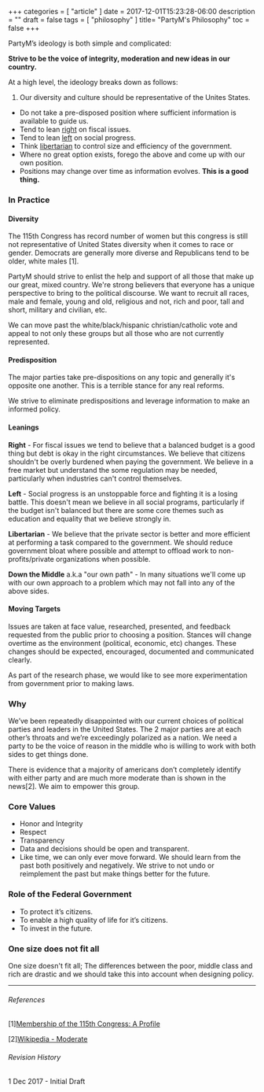 +++
categories = [ "article" ]
date = 2017-12-01T15:23:28-06:00
description = ""
draft = false
tags = [ "philosophy" ]
title= "PartyM's Philosophy"
toc = false
+++
 
PartyM’s ideology is both simple and complicated:
 
**Strive to be the voice of integrity, moderation and new ideas in our country.**
 
At a high level, the ideology breaks down as follows:
 
1. Our diversity and culture should be representative of the Unites States.
* Do not take a pre-disposed position where sufficient information is available to guide us.
* Tend to lean [right](https://wikipedia.com/republican) on fiscal issues.
* Tend to lean [left](https://wikipedia.com/democrat) on social progress.
* Think [libertarian](https://wikipedia.com/libertarian) to control size and efficiency of the government.
* Where no great option exists, forego the above and come up with our own position.
* Positions may change over time as information evolves. **This is a good thing.**
 
### In Practice
 
#### Diversity

The 115th Congress has record number of women but this congress is still not representative of United States diversity when it comes to race or gender. Democrats are generally more diverse and Republicans tend to be older, white males [1].

PartyM should strive to enlist the help and support of all those that make up our great, mixed country. We're strong believers that everyone has a unique perspective to bring to the political discourse. We want to recruit all races, male and female, young and old, religious and not, rich and poor, tall and short, military and civilian, etc.

We can move past the white/black/hispanic christian/catholic vote and appeal to not only these groups but all those who are not currently represented.
 
#### Predisposition
 
The major parties take pre-dispositions on any topic and generally it's opposite one another. This is a terrible stance for any real reforms.

We strive to eliminate predispositions and leverage information to make an informed policy.
 
#### Leanings
 
**Right** - For fiscal issues we tend to believe that a balanced budget is a good thing but debt is okay in the right circumstances. We believe that citizens shouldn't be overly burdened when paying the government. We believe in a free market but understand the some regulation may be needed, particularly when industries can't control themselves.
 
**Left** - Social progress is an unstoppable force and fighting it is a losing battle. This doesn't mean we believe in all social programs, particularly if the budget isn't balanced but there are some core themes such as education and equality that we believe strongly in.
 
**Libertarian** - We believe that the private sector is better and more efficient at performing a task compared to the government. We should reduce government bloat where possible and attempt to offload work to non-profits/private organizations when possible.
 
**Down the Middle** a.k.a "our own path" - In many situations we'll come up with our own approach to a problem which may not fall into any of the above sides.
 
#### Moving Targets
 
Issues are taken at face value, researched, presented, and feedback requested from the public prior to choosing a position. Stances will change overtime as the environment (political, economic, etc) changes. These changes should be expected, encouraged, documented and communicated clearly.

As part of the research phase, we would like to see more experimentation from government prior to making laws.
 
### Why
 
We’ve been repeatedly disappointed with our current choices of political parties and leaders in the United States. The 2 major parties are at each other’s throats and we’re exceedingly polarized as a nation. We need a party to be the voice of reason in the middle who is willing to work with both sides to get things done.
 
There is evidence that a majority of americans don’t completely identify with either party and are much more moderate than is shown in the news[2]. We aim to empower this group.
 
### Core Values
 
* Honor and Integrity
* Respect
* Transparency
* Data and decisions should be open and transparent.
* Like time, we can only ever move forward. We should learn from the past both positively and negatively. We strive to not undo or reimplement the past but make things better for the future.
 
### Role of the Federal Government
 
* To protect it’s citizens.
* To enable a high quality of life for it’s citizens.
* To invest in the future.

### One size does not fit all

One size doesn't fit all; The differences between the poor, middle class and rich are drastic and we should take this into account when designing policy.

---

###### References

[1][Membership of the 115th Congress: A Profile](https://fas.org/sgp/crs/misc/R44762.pdf)

[2][Wikipedia - Moderate](https://en.wikipedia.org/wiki/Moderate)
 
###### Revision History
1 Dec 2017 - Initial Draft
